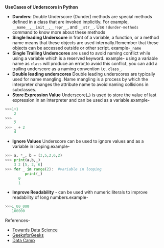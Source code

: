 **UseCases of Underscore in Python**

- **Dunders**: Double Underscore (Dunder) methods are special methods defined in a class that are invoked implicitly. For example, `__name__`,`__init__`,`__repr__`, and `__str__`.
Use `!dunder-methods` command to know more about these methods
- **Single leading Underscore**  in front of a variable, a function, or a method name means that these objects are used internally.Remember that these objects can be accessed outside or other script. example-`_name`
- **Single Trailing Underscores** are used to avoid naming conflict while using a variable which is a reserved keyword.
example- using a variable name as `class` will produce an error,to avoid this conflict, you can add a trailing underscore as a naming convention i.e. `class_`.
-  **Double leading underscores** Double leading underscores are typically used for name mangling.
Name mangling is a process by which the interpreter changes the attribute name to avoid naming collisions in subclasses.
- **Store Expression Value** Underscore(**_**) is used to store the value of last expression in an interpreter and can be used as a variable.example-
```python
>>>1+1
    2
>>> _
    2
>>> _ + 2
    4
```
-  **Ignore Values** Underscore can be used to ignore values and as a variable in looping.example-
 ```python
>>> a, *_, b = (3,5,2,6,2)
>>> print(a,b,_)
     3 2 [5, 2, 6]
>>> for _ in range(2):  #variable in looping
          print(_)
       0
       1
```
-  **Improve Readability** - can be used with numeric literals to improve readability of long numbers.example-
 ```python
>>>1_00_000
    100000
```
References-
- [Towards Data Science](https://towardsdatascience.com/whats-the-meaning-of-single-and-double-underscores-in-python-3d27d57d6bd1)
- [GeeksforGeeks](https://www.geeksforgeeks.org/underscore-_-python/)
- [Data Camp](https://www.datacamp.com/tutorial/role-underscore-python)
